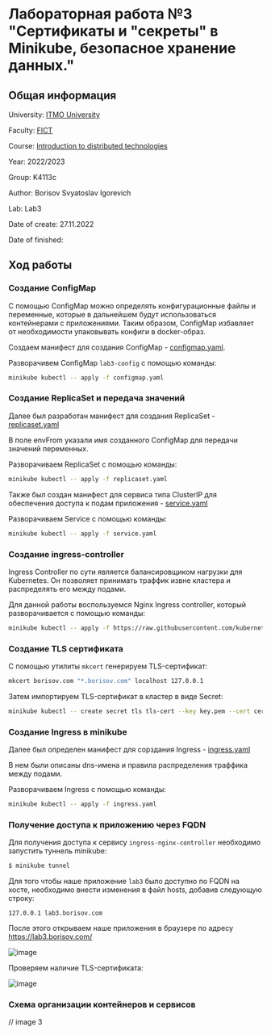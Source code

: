 # Лабораторная работа №3 "Сертификаты и "секреты" в Minikube, безопасное хранение данных."

## Общая информация

University: [ITMO University](https://itmo.ru/ru/)

Faculty: [FICT](https://fict.itmo.ru)

Course: [Introduction to distributed technologies](https://github.com/itmo-ict-faculty/introduction-to-distributed-technologies)

Year: 2022/2023

Group: K4113c

Author: Borisov Svyatoslav Igorevich

Lab: Lab3

Date of create: 27.11.2022

Date of finished: 

## Ход работы

### Создание ConfigMap

С помощью ConfigMap можно определять конфигурационные файлы и переменные, которые в дальнейшем будут использоваться контейнерами с приложениями. 
Таким образом, ConfigMap избавляет от необходимости упаковывать конфиги в docker-образ.

Создаем манифест для создания СonfigMap - [configmap.yaml](configmap.yaml). 

Разворачивем ConfigMap `lab3-config` с помощью команды:

```bash
minikube kubectl -- apply -f configmap.yaml
```

### Создание ReplicaSet и передача значений

Далее был разработан манифест для создания ReplicaSet - [replicaset.yaml](replicaset.yaml)

В поле envFrom указали имя созданного ConfigMap для передачи значений переменных.

Разворачиваем ReplicaSet с помощью команды:

```bash
minikube kubectl -- apply -f replicaset.yaml
```

Также был создан манифест для сервиса типа ClusterIP для обеспечения доступа к подам приложения - [service.yaml](service.yaml)

Разворачиваем Service с помощью команды:

```bash
minikube kubectl -- apply -f service.yaml
```

### Создание ingress-controller

Ingress Controller по сути является балансировщиком нагрузки для Kubernetes. Он позволяет принимать траффик извне кластера и распределять его между подами. 

Для данной работы воспользуемся Nginx Ingress controller, который разворачивается с помощью команды:

```bash
minikube kubectl -- apply -f https://raw.githubusercontent.com/kubernetes/ingress-nginx/controller-v1.0.0/deploy/static/provider/cloud/deploy.yaml
```

### Создание TLS сертификата

С помощью утилиты `mkcert` генерируем TLS-сертификат:

```bash
mkcert borisov.com "*.borisov.com" localhost 127.0.0.1
```

Затем импортируем TLS-сертификат в кластер в виде Secret: 

```bash
minikube kubectl -- create secret tls tls-cert --key key.pem --cert cert.pem
```

### Создание Ingress в minikube

Далее был определен манифест для сорздания Ingress - [ingress.yaml](ingress.yaml) 

В нем были описаны dns-имена и правила распределения траффика между подами.

Разворачиваем Ingress с помощью команды:

```bash
minikube kubectl -- apply -f ingress.yaml
```

### Получение доступа к приложению через FQDN

Для получения доступа к сервису `ingress-nginx-controller` необходимо запустить туннель minikube:

```bash
$ minikube tunnel
```

Для того чтобы наше приложение `lab3` было доступно по FQDN на хосте, необходимо внести изменения в файл hosts, добавив следующую строку:

```
127.0.0.1 lab3.borisov.com
```

После этого открываем наше приложения в браузере по адресу https://lab3.borisov.com/

![image](https://user-images.githubusercontent.com/44950206/204838335-e1ab596e-5f23-4de4-b4e1-9c6f6411b8c1.png)

Проверяем наличие TLS-сертификата:

![image](https://user-images.githubusercontent.com/44950206/204838802-f883c78a-a3c5-4198-b082-0d1d2b109b4e.png)

### Схема организации контейнеров и сервисов

// image 3
